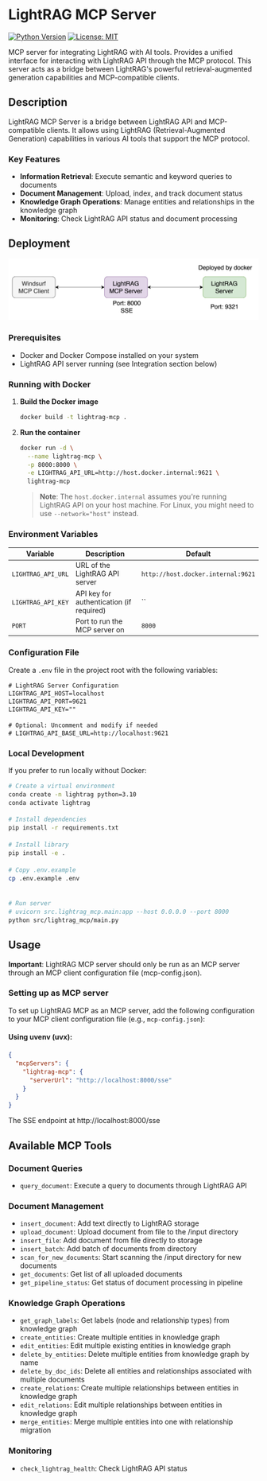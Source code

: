# LightRAG MCP Server

[![Python Version](https://img.shields.io/badge/python-3.10+-blue.svg)](https://www.python.org/downloads/)
[![License: MIT](https://img.shields.io/badge/License-MIT-yellow.svg)](https://opensource.org/licenses/MIT)

MCP server for integrating LightRAG with AI tools. Provides a unified interface for interacting with LightRAG API through the MCP protocol. This server acts as a bridge between LightRAG's powerful retrieval-augmented generation capabilities and MCP-compatible clients.

## Description

LightRAG MCP Server is a bridge between LightRAG API and MCP-compatible clients. It allows using LightRAG (Retrieval-Augmented Generation) capabilities in various AI tools that support the MCP protocol.

### Key Features

- **Information Retrieval**: Execute semantic and keyword queries to documents
- **Document Management**: Upload, index, and track document status
- **Knowledge Graph Operations**: Manage entities and relationships in the knowledge graph
- **Monitoring**: Check LightRAG API status and document processing

## Deployment

![LightRAG MCP Server](docs/system.png)

### Prerequisites

- Docker and Docker Compose installed on your system
- LightRAG API server running (see Integration section below)

### Running with Docker

1. **Build the Docker image**

   ```bash
   docker build -t lightrag-mcp .
   ```

2. **Run the container**

   ```bash
   docker run -d \
     --name lightrag-mcp \
     -p 8000:8000 \
     -e LIGHTRAG_API_URL=http://host.docker.internal:9621 \
     lightrag-mcp
   ```

   > **Note**: The `host.docker.internal` assumes you're running LightRAG API on your host machine. For Linux, you might need to use `--network="host"` instead.

### Environment Variables

| Variable           | Description                              | Default                            |
| ------------------ | ---------------------------------------- | ---------------------------------- |
| `LIGHTRAG_API_URL` | URL of the LightRAG API server           | `http://host.docker.internal:9621` |
| `LIGHTRAG_API_KEY` | API key for authentication (if required) | ``                                 |
| `PORT`             | Port to run the MCP server on            | `8000`                             |

### Configuration File

Create a `.env` file in the project root with the following variables:

```env
# LightRAG Server Configuration
LIGHTRAG_API_HOST=localhost
LIGHTRAG_API_PORT=9621
LIGHTRAG_API_KEY=""

# Optional: Uncomment and modify if needed
# LIGHTRAG_API_BASE_URL=http://localhost:9621
```

### Local Development

If you prefer to run locally without Docker:

```bash
# Create a virtual environment
conda create -n lightrag python=3.10
conda activate lightrag

# Install dependencies
pip install -r requirements.txt

# Install library
pip install -e .

# Copy .env.example
cp .env.example .env


# Run server
# uvicorn src.lightrag_mcp.main:app --host 0.0.0.0 --port 8000
python src/lightrag_mcp/main.py
```

## Usage

**Important**: LightRAG MCP server should only be run as an MCP server through an MCP client configuration file (mcp-config.json).

### Setting up as MCP server

To set up LightRAG MCP as an MCP server, add the following configuration to your MCP client configuration file (e.g., `mcp-config.json`):

#### Using uvenv (uvx):

```json
{
  "mcpServers": {
    "lightrag-mcp": {
      "serverUrl": "http://localhost:8000/sse"
    }
  }
}
```

The SSE endpoint at http://localhost:8000/sse

## Available MCP Tools

### Document Queries

- `query_document`: Execute a query to documents through LightRAG API

### Document Management

- `insert_document`: Add text directly to LightRAG storage
- `upload_document`: Upload document from file to the /input directory
- `insert_file`: Add document from file directly to storage
- `insert_batch`: Add batch of documents from directory
- `scan_for_new_documents`: Start scanning the /input directory for new documents
- `get_documents`: Get list of all uploaded documents
- `get_pipeline_status`: Get status of document processing in pipeline

### Knowledge Graph Operations

- `get_graph_labels`: Get labels (node and relationship types) from knowledge graph
- `create_entities`: Create multiple entities in knowledge graph
- `edit_entities`: Edit multiple existing entities in knowledge graph
- `delete_by_entities`: Delete multiple entities from knowledge graph by name
- `delete_by_doc_ids`: Delete all entities and relationships associated with multiple documents
- `create_relations`: Create multiple relationships between entities in knowledge graph
- `edit_relations`: Edit multiple relationships between entities in knowledge graph
- `merge_entities`: Merge multiple entities into one with relationship migration

### Monitoring

- `check_lightrag_health`: Check LightRAG API status
